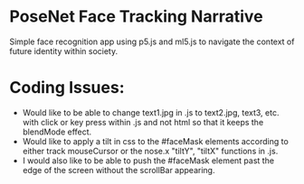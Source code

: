 # PoseNet Face Tracking Narrative
Simple face recognition app using p5.js and ml5.js to navigate the context of future identity within society.

# Coding Issues:
  * Would like to be able to change text1.jpg in .js to text2.jpg, text3, etc. with click or key press within .js and not html so that it keeps the blendMode effect.
  * Would like to apply a tilt in css to the #faceMask elements according to either track mouseCursor or the nose.x "tiltY", "tiltX" functions in .js.
  * I would also like to be able to push the #faceMask element past the edge of the screen without the scrollBar appearing.
